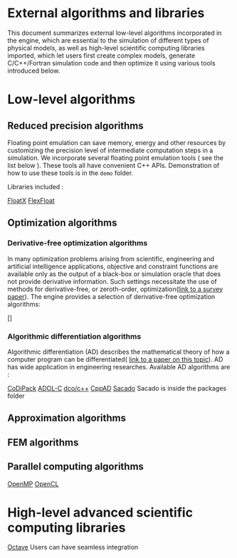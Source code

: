 # External algorithms and libraries

This document summarizes external low-level algorithms incorporated in the engine, which are essential to the simulation of different types of physical models, as well as 
high-level scientific computing libraries imported, which let users first create complex models, generate C/C++/Fortran simulation code and then optimize it using various tools introduced below.

# Low-level algorithms

## Reduced precision algorithms

Floating point emulation can save memory, energy and other resources by customizing the precision level of intermediate computation steps in a simulation. We incorporate several floating point emulation tools ( see the list below ). These tools all have convenient C++ APIs. Demonstration of how to use these tools is in the ```demo``` folder. 

Libraries included :

[FloatX](https://github.com/oprecomp/FloatX)
[FlexFloat](https://github.com/oprecomp/flexfloat)

## Optimization algorithms

### Derivative-free optimization algorithms

In many optimization problems arising from scientific, engineering and artificial intelligence
applications, objective and constraint functions are available only as the output of a black-box or
simulation oracle that does not provide derivative information. Such settings necessitate the use of
methods for derivative-free, or zeroth-order, optimization([link to a survey paper](https://arxiv.org/pdf/1904.11585)). The engine provides a selection of derivative-free optimization algorithms:

[]


### Algorithmic differentiation algorithms

Algorithmic differentiation (AD) describes the mathematical theory of how a computer program can be differentiated( [link to a paper on this topic](https://dl.acm.org/doi/pdf/10.1145/3356900?download=true)). AD has wide application in engineering researches. Available AD algorithms are :

[CoDiPack](https://www.scicomp.uni-kl.de/software/codi/)
[ADOL-C](https://github.com/coin-or/ADOL-C)
[dco/c++](https://www.nag.co.uk/content/downloads-dco-c-versions)
[CppAD](https://coin-or.github.io/CppAD/doc/cppad.htm)
[Sacado](https://github.com/trilinos/Trilinos) Sacado is inside the packages folder

## Approximation algorithms



## FEM algorithms



## Parallel computing algorithms

[OpenMP](https://www.openmp.org/)
[OpenCL](https://www.khronos.org/opencl/)

# High-level advanced scientific computing libraries

[Octave]() Users can have seamless integration 